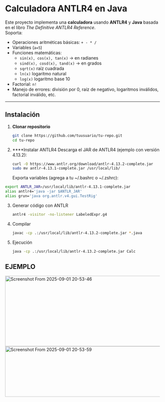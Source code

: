 #  Calculadora ANTLR4 en Java

Este proyecto implementa una **calculadora** usando **ANTLR4** y **Java** basada en el libro *The Definitive ANTLR4 Reference*.  
Soporta:

- Operaciones aritméticas básicas: `+ - * /`
- Variables (`a=5`)
- Funciones matemáticas:
  - `sin(x), cos(x), tan(x)` → en radianes
  - `sind(x), cosd(x), tand(x)` → en grados
  - `sqrt(x)` raíz cuadrada
  - `ln(x)` logaritmo natural
  - `log(x)` logaritmo base 10
- Factorial: `n!`
- Manejo de errores: división por 0, raíz de negativo, logaritmos inválidos, factorial inválido, etc.

---

##  Instalación

1. **Clonar repositorio**  
   ```bash
   git clone https://github.com/tuusuario/tu-repo.git
   cd tu-repo
   ```
2. ****Instalar ANTLR4
Descarga el JAR de ANTLR4 (ejemplo con versión 4.13.2):
   ```bash
   curl -O https://www.antlr.org/download/antlr-4.13.2-complete.jar
   sudo mv antlr-4.13.1-complete.jar /usr/local/lib/
   ```
   Exporta variables (agrega a tu ~/.bashrc o ~/.zshrc):
 ```bash
 export ANTLR_JAR=/usr/local/lib/antlr-4.13.1-complete.jar
 alias antlr4='java -jar $ANTLR_JAR'
 alias grun='java org.antlr.v4.gui.TestRig'
```
3. Generar código con ANTLR
   ```bash
   antlr4 -visitor -no-listener LabeledExpr.g4
   ```
4. Compilar
   ```bash
   javac -cp .:/usr/local/lib/antlr-4.13.2-complete.jar *.java
   ```
5. Ejecución
   ```bash
   java -cp .:/usr/local/lib/antlr-4.13.2-complete.jar Calc 
   ```
## EJEMPLO

<img width="544" height="229" alt="Screenshot From 2025-09-01 20-53-46" src="https://github.com/user-attachments/assets/c9c2d7d8-a872-41df-9463-4f15f05cb90a" />

<img width="543" height="164" alt="Screenshot From 2025-09-01 20-53-59" src="https://github.com/user-attachments/assets/3aafce15-da3d-43b4-81d7-718bdf43af3c" />



   

